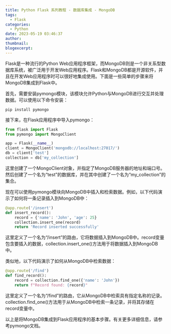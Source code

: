 ```yaml
---
title: Python Flask 系列教程 - 数据库集成 - MongoDB
tags:
  - Flask
categories:
  - Python
date: 2023-05-19 03:46:37
author:
thumbnail:
blogexcerpt:
---
```

Flask是一种流行的Python Web应用程序框架，而MongoDB则是一个非关系型数据库系统，被广泛用于开发Web应用程序。Flask和MongoDB都是开源软件，并且在开发Web应用程序时可以很好地集成使用。下面是一些简单的步骤来将MongoDB集成到Flask中。

首先，需要安装pymongo模块，该模块允许Python与MongoDB进行交互并处理数据。可以使用以下命令安装：

```
pip install pymongo
```

接下来，在Flask应用程序中导入pymongo：

```python
from flask import Flask
from pymongo import MongoClient

app = Flask(__name__)
client = MongoClient('mongodb://localhost:27017/')
db = client['test']
collection = db['my_collection']
```

这里创建了一个MongoClient对象，并指定了MongoDB服务器的地址和端口号。然后创建了一个名为“test”的数据库，并在其中创建了一个名为“my_collection”的集合。

现在可以使用pymongo模块向MongoDB中插入和检索数据。例如，以下代码演示了如何将一条记录插入到MongoDB中：

```python
@app.route('/insert')
def insert_record():
    record = {'name': 'John', 'age': 25}
    collection.insert_one(record)
    return 'Record inserted successfully'
```

这里定义了一个名为“/insert”的路由，它将数据插入到MongoDB中。record变量包含要插入的数据，collection.insert_one()方法用于将数据插入到MongoDB中。

类似地，以下代码演示了如何从MongoDB中检索数据：

```python
@app.route('/find')
def find_record():
    record = collection.find_one({'name': 'John'})
    return f"Record found: {record}"
```

这里定义了一个名为“/find”的路由，它从MongoDB中检索具有指定名称的记录。collection.find_one()方法用于从MongoDB中检索一条记录，并将其存储在record变量中。

以上是将MongoDB集成到Flask应用程序的基本步骤。有关更多详细信息，请参考pymongo文档。
